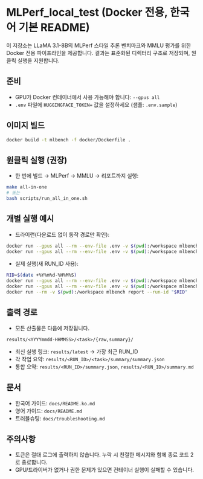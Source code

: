 # MLPerf_local_test (Docker 전용, 한국어 기본 README)

이 저장소는 LLaMA 3.1-8B의 MLPerf 스타일 추론 벤치마크와 MMLU 평가를 위한 Docker 전용 파이프라인을 제공합니다. 결과는 표준화된 디렉터리 구조로 저장되며, 원클릭 실행을 지원합니다.

## 준비
- GPU가 Docker 컨테이너에서 사용 가능해야 합니다: `--gpus all`
- `.env` 파일에 `HUGGINGFACE_TOKEN=` 값을 설정하세요 (샘플: `.env.sample`)

## 이미지 빌드
```bash
docker build -t mlbench -f docker/Dockerfile .
```

## 원클릭 실행 (권장)
- 한 번에 빌드 → MLPerf → MMLU → 리포트까지 실행:
```bash
make all-in-one
# 또는
bash scripts/run_all_in_one.sh
```

## 개별 실행 예시
- 드라이런(다운로드 없이 동작 경로만 확인):
```bash
docker run --gpus all --rm --env-file .env -v $(pwd):/workspace mlbench mlperf --dry-run
docker run --gpus all --rm --env-file .env -v $(pwd):/workspace mlbench mmlu --dry-run
```

- 실제 실행(새 RUN_ID 사용):
```bash
RID=$(date +%Y%m%d-%H%M%S)
docker run --gpus all --rm --env-file .env -v $(pwd):/workspace mlbench mlperf --run-id "$RID" --accuracy
docker run --gpus all --rm --env-file .env -v $(pwd):/workspace mlbench mmlu   --run-id "$RID" --shots 5
docker run --rm -v $(pwd):/workspace mlbench report --run-id "$RID"
```

## 출력 경로
- 모든 산출물은 다음에 저장됩니다.
```
results/<YYYYmmdd-HHMMSS>/<task>/{raw,summary}/
```
- 최신 실행 링크: `results/latest` → 가장 최근 RUN_ID
- 각 작업 요약: `results/<RUN_ID>/<task>/summary/summary.json`
- 통합 요약: `results/<RUN_ID>/summary.json`, `results/<RUN_ID>/summary.md`

## 문서
- 한국어 가이드: `docs/README.ko.md`
- 영어 가이드: `docs/README.md`
- 트러블슈팅: `docs/troubleshooting.md`

## 주의사항
- 토큰은 절대 로그에 출력하지 않습니다. 누락 시 친절한 메시지와 함께 종료 코드 2로 종료합니다.
- GPU/드라이버가 없거나 권한 문제가 있으면 컨테이너 실행이 실패할 수 있습니다.


